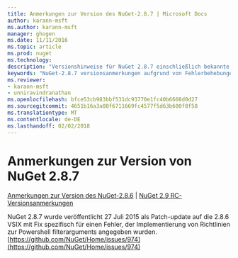 ```yaml
---
title: Anmerkungen zur Version des NuGet-2.8.7 | Microsoft Docs
author: karann-msft
ms.author: karann-msft
manager: ghogen
ms.date: 11/11/2016
ms.topic: article
ms.prod: nuget
ms.technology: 
description: "Versionshinweise für NuGet 2.8.7 einschließlich bekannte Probleme, Fehlerbehebungen, Funktionen und Archivierung von dcrs Design."
keywords: "NuGet-2.8.7 versionsanmerkungen aufgrund von Fehlerbehebungen, bekannte Probleme, zusätzliche Funktionen, Archivierung von dcrs Design"
ms.reviewer:
- karann-msft
- unniravindranathan
ms.openlocfilehash: bfce53cb983bbf531dc93770e1fc40b6608d0d27
ms.sourcegitcommit: 4651b16a3a08f6711669fc4577f5d63b600f8f58
ms.translationtype: MT
ms.contentlocale: de-DE
ms.lasthandoff: 02/02/2018
---
```

# <a name="nuget-287-release-notes"></a>Anmerkungen zur Version von NuGet 2.8.7

[Anmerkungen zur Version des NuGet-2.8.6](../release-notes/nuget-2.8.6.md) | [NuGet 2.9 RC-Versionsanmerkungen](../release-notes/nuget-2.9-RC.md)

NuGet 2.8.7 wurde veröffentlicht 27 Juli 2015 als Patch-update auf die 2.8.6 VSIX mit Fix spezifisch für einen Fehler, der Implementierung von Richtlinien zur Powershell filterarguments angegeben wurden.
[https://github.com/NuGet/Home/issues/974](https://github.com/NuGet/Home/issues/974)